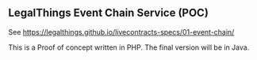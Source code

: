 LegalThings Event Chain Service (POC)
---

See https://legalthings.github.io/livecontracts-specs/01-event-chain/

This is a Proof of concept written in PHP. The final version will be in Java.
